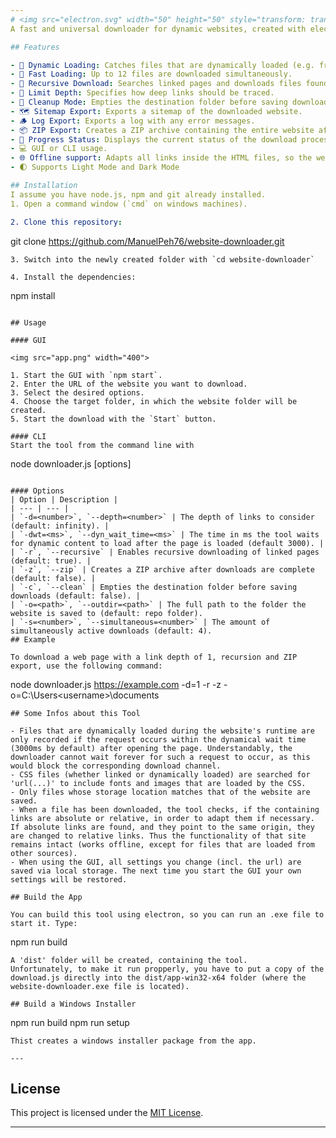```yaml
---
# <img src="electron.svg" width="50" height="50" style="transform: translate(0, 10px)"> Website-Downloader
A fast and universal downloader for dynamic websites, created with electron.

## Features

- 🔎 Dynamic Loading: Catches files that are dynamically loaded (e.g. from a script).
- 🚀 Fast Loading: Up to 12 files are downloaded simultaneously.
- 🔁 Recursive Download: Searches linked pages and downloads files found there.
- 📏 Limit Depth: Specifies how deep links should be traced.
- 🧹 Cleanup Mode: Empties the destination folder before saving downloads.
- 🗺️ Sitemap Export: Exports a sitemap of the downloaded website.
- 🪵 Log Export: Exports a log with any error messages.
- 📦 ZIP Export: Creates a ZIP archive containing the entire website after downloads are complete.
- 🔧 Progress Status: Displays the current status of the download process.
- 💻 GUI or CLI usage.
- 🌐 Offline support: Adapts all links inside the HTML files, so the website can be used offline.
- 🌓 Supports Light Mode and Dark Mode

## Installation
I assume you have node.js, npm and git already installed.
1. Open a command window (`cmd` on windows machines).

2. Clone this repository:
```
git clone https://github.com/ManuelPeh76/website-downloader.git
```
3. Switch into the newly created folder with `cd website-downloader`

4. Install the dependencies:
```
npm install
```

## Usage

#### GUI

<img src="app.png" width="400">

1. Start the GUI with `npm start`.
2. Enter the URL of the website you want to download.
3. Select the desired options.
4. Choose the target folder, in which the website folder will be created.
5. Start the download with the `Start` button.

#### CLI
Start the tool from the command line with 
```
node downloader.js <url> [options]
``` 
  
#### Options
| Option | Description |
| --- | --- |
| `-d=<number>`, `--depth=<number>` | The depth of links to consider (default: infinity). |
| `-dwt=<ms>`, `--dyn_wait_time=<ms>` | The time in ms the tool waits for dynamic content to load after the page is loaded (default 3000). |
| `-r`, `--recursive` | Enables recursive downloading of linked pages (default: true). |
| `-z`, `--zip` | Creates a ZIP archive after downloads are complete (default: false). |
| `-c`, `--clean` | Empties the destination folder before saving downloads (default: false). |
| `-o=<path>`, `--outdir=<path>` | The full path to the folder the website is saved to (default: repo folder).
| `-s=<number>`, `--simultaneous=<number>` | The amount of simultaneously active downloads (default: 4).
## Example

To download a web page with a link depth of 1, recursion and ZIP export, use the following command:
```
node downloader.js https://example.com -d=1 -r -z -o=C:\Users\<username>\documents
```
## Some Infos about this Tool

- Files that are dynamically loaded during the website's runtime are only recorded if the request occurs within the dynamical wait time (3000ms by default) after opening the page. Understandably, the downloader cannot wait forever for such a request to occur, as this would block the corresponding download channel.
- CSS files (whether linked or dynamically loaded) are searched for 'url(...)' to include fonts and images that are loaded by the CSS.
- Only files whose storage location matches that of the website are saved.
- When a file has been downloaded, the tool checks, if the containing links are absolute or relative, in order to adapt them if necessary. If absolute links are found, and they point to the same origin, they are changed to relative links. Thus the functionality of that site remains intact (works offline, except for files that are loaded from other sources).
- When using the GUI, all settings you change (incl. the url) are saved via local storage. The next time you start the GUI your own settings will be restored.

## Build the App

You can build this tool using electron, so you can run an .exe file to start it. Type:
```
npm run build
```
A 'dist' folder will be created, containing the tool. 
Unfortunately, to make it run propperly, you have to put a copy of the download.js directly into the dist/app-win32-x64 folder (where the website-downloader.exe file is located).

## Build a Windows Installer
```
npm run build
npm run setup
```
Thist creates a windows installer package from the app.

---
```

## License
This project is licensed under the [MIT License](https://opensource.org/licenses/MIT).

---


